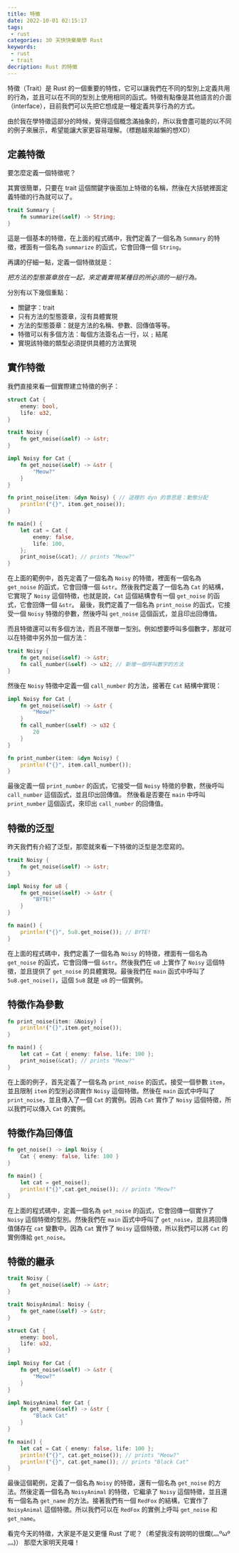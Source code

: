 ```yaml
---
title: 特徵
date: 2022-10-01 02:15:17
tags:
 - rust
categories: 30 天快快樂樂學 Rust
keywords:
 - rust
 - trait
decription: Rust 的特徵
---
```


特徵（Trait）是 Rust 的一個重要的特性，它可以讓我們在不同的型別上定義共用的行為，並且可以在不同的型別上使用相同的函式。特徵有點像是其他語言的介面（interface），目前我們可以先把它想成是一種定義共享行為的方式。

由於我在學特徵這部分的時候，覺得這個概念滿抽象的，所以我會盡可能的以不同的例子來展示，希望能讓大家更容易理解。（標題越來越懶的想XD）

## 定義特徵

要怎麼定義一個特徵呢？

其實很簡單，只要在 trait 這個關鍵字後面加上特徵的名稱，然後在大括號裡面定義特徵的行為就可以了。

```rust
trait Summary {
    fn summarize(&self) -> String;
}
```

這是一個基本的特徵，在上面的程式碼中，我們定義了一個名為 `Summary` 的特徵，裡面有一個名為 `summarize` 的函式，它會回傳一個 `String`。

再講的仔細一點，定義一個特徵就是：

*把方法的型態簽章放在一起，來定義實現某種目的所必須的一組行為。*

分別有以下幾個重點：

* 關鍵字：trait
* 只有方法的型態簽章，沒有具體實現
* 方法的型態簽章：就是方法的名稱、參數、回傳值等等。
* 特徵可以有多個方法：每個方法簽名占一行，以 `;` 結尾
* 實現該特徵的類型必須提供具體的方法實現


## 實作特徵

我們直接來看一個實際建立特徵的例子：

```rust
struct Cat {
    enemy: bool,
    life: u32,
}

trait Noisy {
    fn get_noise(&self) -> &str;
}

impl Noisy for Cat {
    fn get_noise(&self) -> &str {
        "Meow?"
    }
}

fn print_noise(item: &dyn Noisy) { // 這裡的 dyn 的意思是：動態分配
    println!("{}", item.get_noise());
}

fn main() {
    let cat = Cat {
        enemy: false,
        life: 100,
    };
    print_noise(&cat); // prints "Meow?"
}
```

在上面的範例中，首先定義了一個名為 `Noisy` 的特徵，裡面有一個名為 `get_noise` 的函式，它會回傳一個 `&str`。然後我們定義了一個名為 `Cat` 的結構，它實現了 `Noisy` 這個特徵，也就是說，`Cat` 這個結構會有一個 `get_noise` 的函式，它會回傳一個 `&str`。
最後，我們定義了一個名為 `print_noise` 的函式，它接受一個 `Noisy` 特徵的參數，然後呼叫 `get_noise` 這個函式，並且印出回傳值。

而且特徵還可以有多個方法，而且不限單一型別。例如想要呼叫多個數字，那就可以在特徵中另外加一個方法：

```rust
trait Noisy {
    fn get_noise(&self) -> &str;
    fn call_number(&self) -> u32; // 新增一個呼叫數字的方法
}
```

然後在 `Noisy` 特徵中定義一個 `call_number` 的方法，接著在 `Cat` 結構中實現：

```rust
impl Noisy for Cat {
    fn get_noise(&self) -> &str {
        "Meow?"
    }
    fn call_number(&self) -> u32 {
        20
    }
}

fn print_number(item: &dyn Noisy) {
    println!("{}", item.call_number());
}
```

最後定義一個 `print_number` 的函式，它接受一個 `Noisy` 特徵的參數，然後呼叫 `call_number` 這個函式，並且印出回傳值。
然後看是否要在 `main` 中呼叫 `print_number` 這個函式，來印出 `call_number` 的回傳值。

## 特徵的泛型

昨天我們有介紹了泛型，那麼就來看一下特徵的泛型是怎麼寫的。

```rust
trait Noisy {
    fn get_noise(&self) -> &str;
}

impl Noisy for u8 {
    fn get_noise(&self) -> &str {
        "BYTE!"
    }
}

fn main() {
    println!("{}", 5u8.get_noise()); // BYTE!
}
```

在上面的程式碼中，我們定義了一個名為 `Noisy` 的特徵，裡面有一個名為 `get_noise` 的函式，它會回傳一個 `&str`。然後我們在 `u8` 上實作了 `Noisy` 這個特徵，並且提供了 `get_noise` 的具體實現。最後我們在 `main` 函式中呼叫了 `5u8.get_noise()`，這個 `5u8` 就是 `u8` 的一個實例。

## 特徵作為參數

```rust
fn print_noise(item: &Noisy) {
    println!("{}",item.get_noise());
}

fn main() {
    let cat = Cat { enemy: false, life: 100 };
    print_noise(&cat); // prints "Meow?"
}
```

在上面的例子，首先定義了一個名為 `print_noise` 的函式，接受一個參數 `item`，並且限制 `item` 的型別必須實作 `Noisy` 這個特徵。然後在 `main` 函式中呼叫了 `print_noise`，並且傳入了一個 `Cat` 的實例。因為 `Cat` 實作了 `Noisy` 這個特徵，所以我們可以傳入 `Cat` 的實例。

## 特徵作為回傳值

```rust
fn get_noise() -> impl Noisy {
    Cat { enemy: false, life: 100 }
}

fn main() {
    let cat = get_noise();
    println!("{}",cat.get_noise()); // prints "Meow?"
}
```

在上面的程式碼中，定義一個名為 `get_noise` 的函式，它會回傳一個實作了 `Noisy` 這個特徵的型別。然後我們在 `main` 函式中呼叫了 `get_noise`，並且將回傳值儲存在 `cat` 變數中。因為 `Cat` 實作了 `Noisy` 這個特徵，所以我們可以將 `Cat` 的實例傳給 `get_noise`。

## 特徵的繼承

```rust
trait Noisy {
    fn get_noise(&self) -> &str;
}

trait NoisyAnimal: Noisy {
    fn get_name(&self) -> &str;
}

struct Cat {
    enemy: bool,
    life: u32,
}

impl Noisy for Cat {
    fn get_noise(&self) -> &str {
        "Meow?"
    }
}

impl NoisyAnimal for Cat {
    fn get_name(&self) -> &str {
        "Black Cat"
    }
}

fn main() {
    let cat = Cat { enemy: false, life: 100 };
    println!("{}", cat.get_noise()); // prints "Meow?"
    println!("{}", cat.get_name()); // prints "Black Cat"
}
```

最後這個範例，定義了一個名為 `Noisy` 的特徵，還有一個名為 `get_noise` 的方法。然後定義一個名為 `NoisyAnimal` 的特徵，它繼承了 `Noisy` 這個特徵，並且還有一個名為 `get_name` 的方法。接著我們有一個 `RedFox` 的結構，它實作了 `NoisyAnimal` 這個特徵。所以我們可以在 `RedFox` 的實例上呼叫 `get_noise` 和 `get_name`。

看完今天的特徵，大家是不是又更懂 Rust 了呢？（希望我沒有說明的很爛(灬ºωº灬)）
那麼大家明天見囉！